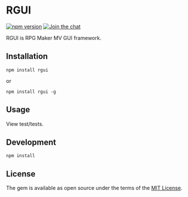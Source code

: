 # RGUI
[![npm version](https://badge.fury.io/js/rgui.svg)](https://badge.fury.io/js/rgui)
[![Join the chat](https://badges.gitter.im/rguijs/RMMV.svg)](https://gitter.im/rguijs/RMMV)

RGUI is RPG Maker MV GUI framework.

## Installation

```
npm install rgui
```
or
```
npm install rgui -g
```

## Usage
View test/tests.

## Development

```
npm install
```

## License

The gem is available as open source under the terms of the [MIT License](http://opensource.org/licenses/MIT).

